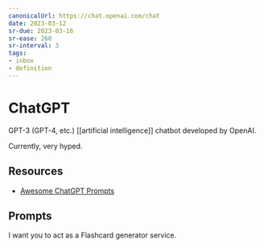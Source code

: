 ```yaml
---
canonicalUrl: https://chat.openai.com/chat
date: 2023-03-12
sr-due: 2023-03-16
sr-ease: 268
sr-interval: 3
tags:
- inbox
- definition
---
```


# ChatGPT

GPT-3 (GPT-4, etc.) [[artificial intelligence]] chatbot developed
by OpenAI.

Currently, very hyped.

## Resources

- [Awesome ChatGPT Prompts](https://github.com/f/awesome-chatgpt-prompts)

## Prompts

I want you to act as a Flashcard generator service.